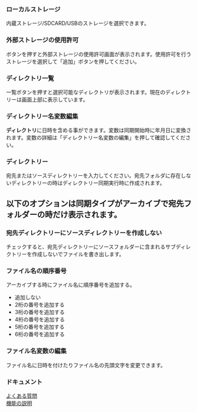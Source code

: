 ### ローカルストレージ<br>

内蔵ストレージ/SDCARD/USBのストレージを選択できます。 <br>

### 外部ストレージの使用許可<br>

ボタンを押すと外部ストレージの使用許可画面が表示されます。使用許可を行うストレージを選択して「追加」ボタンを押してください。 <br>

### ディレクトリ一覧<br>

一覧ボタンを押すと選択可能なディレクトリが表示されます。現在のディレクトリーは画面上部に表示しています。<br>

### ディレクトリー名変数編集<br>
**ディレクトリ**に日時を含める事ができます。変数は同期開始時に年月日に変換されます。変数の詳細は「ディレクトリー名変数の編集」を押して確認してください。 <br>

### ディレクトリー<br>
宛先またはソースディレクトリーを入力してください。宛先フォルダに存在しないディレクトリーの時はディレクトリー同期実行時に作成されます。 <br>

## 以下のオプションは同期タイプがアーカイブで宛先フォルダーの時だけ表示されます。<br>
### 宛先ディレクトリーにソースディレクトリーを作成しない<br>
チェックすると、宛先ディレクトリーにソースフォルダーに含まれるサブディレクトリーを作成しないでファイルを書き出します。 <br>

### ファイル名の順序番号<br>

アーカイブする時にファイル名に順序番号を追加する。<br>

- 追加しない<br>
- 2桁の番号を追加する<br>
- 3桁の番号を追加する<br>
- 4桁の番号を追加する<br>
- 5桁の番号を追加する<br>
- 6桁の番号を追加する<br>

### ファイル名変数の編集<br>

ファイル名に日時を付けたりファイル名の先頭文字を変更できます。<br>

### ドキュメント<br>
[よくある質問](https://sentaroh.github.io/Documents/SMBSync3/SMBSync3_FAQ_JA.htm)<br>
[機能の説明](https://sentaroh.github.io/Documents/SMBSync3/SMBSync3_Desc_JA.htm)<br>
